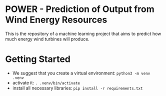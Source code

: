 # POWER - Prediction of Output from Wind Energy Resources

This is the repository of a machine learning project that aims to predict how much energy wind turbines will produce.
 

# Getting Started

- We suggest that you create a virtual environment: `python3 -m venv .venv`
- activate it: `. .venv/bin/activate`
- install all necessary libraries: `pip install -r requirements.txt`
